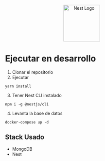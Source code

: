 <p align="center">
  <a href="http://nestjs.com/" target="blank"><img src="https://nestjs.com/img/logo-small.svg" width="120" alt="Nest Logo" /></a>
</p>

# Ejecutar en desarrollo

1. Clonar el repositorio
2. Ejecutar 
```
yarn install
```

3. Tener Nest CLI instalado
```
npm i -g @nestjs/cli
```

4. Levanta la base de datos
```
docker-compose up -d
```

## Stack Usado
* MongoDB
* Nest
